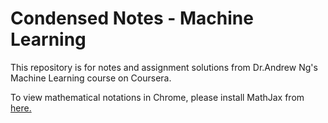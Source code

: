# Condensed Notes - Machine Learning

This repository is for notes and assignment solutions from Dr.Andrew Ng's Machine Learning course on Coursera.

To view mathematical notations in Chrome, please install MathJax from [here.](https://chrome.google.com/webstore/detail/github-with-mathjax/ioemnmodlmafdkllaclgeombjnmnbima?hl=en-GB)
